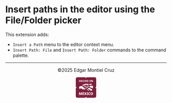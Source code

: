 # Insert paths in the editor using the File/Folder picker

This extension adds:
- `Insert a Path` menu to the editor context menu.
- `Insert Path: File` and `Insert Path: Folder` commands to the command palette.

---
<p align="center" width="100%">
©2025 Edgar Montiel Cruz
</p>
<p align="center" width="100%">
  <img src="images/hecho-en-mexico.png" />
</p>
